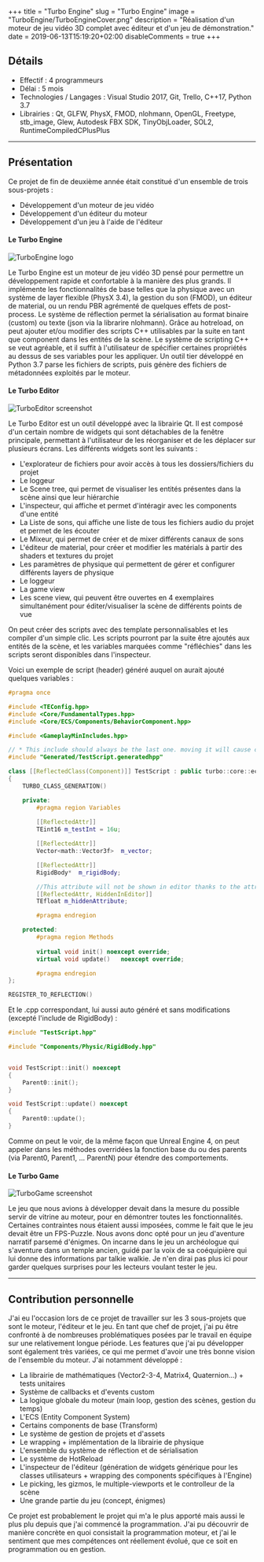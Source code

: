 +++
title = "Turbo Engine"
slug = "Turbo Engine"
image = "TurboEngine/TurboEngineCover.png"
description = "Réalisation d'un moteur de jeu vidéo 3D complet avec éditeur et d'un jeu de démonstration."
date = 2019-06-13T15:19:20+02:00
disableComments = true
+++

## Détails
- Effectif : 4 programmeurs
- Délai : 5 mois
- Technologies / Langages : Visual Studio 2017, Git, Trello, C++17, Python 3.7
- Librairies : Qt, GLFW, PhysX, FMOD, nlohmann, OpenGL, Freetype, stb_image, Glew, Autodesk FBX SDK, TinyObjLoader, SOL2, RuntimeCompiledCPlusPlus

---

## Présentation

Ce projet de fin de deuxième année était constitué d'un ensemble de trois sous-projets :

- Développement d'un moteur de jeu vidéo
- Développement d'un éditeur du moteur
- Développement d'un jeu à l'aide de l'éditeur

#### Le Turbo Engine

![TurboEngine logo](/TurboEngine/TurboEngineStamp.png#center)

Le Turbo Engine est un moteur de jeu vidéo 3D pensé pour permettre un développement rapide et confortable à la manière des plus grands. Il implémente les fonctionnalités de base telles que la physique avec un système de layer flexible (PhysX 3.4), la gestion du son (FMOD), un éditeur de material, ou un rendu PBR agrémenté de quelques effets de post-process. Le système de réflection permet la sérialisation au format binaire (custom) ou texte (json via la librarire nlohmann). Grâce au hotreload, on peut ajouter et/ou modifier des scripts C++ utilisables par la suite en tant que component dans les entités de la scène. Le système de scripting C++ se veut agréable, et il suffit à l'utilisateur de spécifier certaines propriétés au dessus de ses variables pour les appliquer. Un outil tier développé en Python 3.7 parse les fichiers de scripts, puis génère des fichiers de métadonnées exploités par le moteur.

#### Le Turbo Editor

![TurboEditor screenshot](/TurboEngine/TurboEngineEditor.PNG#center)

Le Turbo Editor est un outil développé avec la librairie Qt. Il est composé d'un certain nombre de widgets qui sont détachables de la fenêtre principale, permettant à l'utilisateur de les réorganiser et de les déplacer sur plusieurs écrans. Les différents widgets sont les suivants :

- L'explorateur de fichiers pour avoir accès à tous les dossiers/fichiers du projet
- Le loggeur 
- Le Scene tree, qui permet de visualiser les entités présentes dans la scène ainsi que leur hiérarchie
- L'inspecteur, qui affiche et permet d'intéragir avec les components d'une entité
- La Liste de sons, qui affiche une liste de tous les fichiers audio du projet et permet de les écouter
- Le Mixeur, qui permet de créer et de mixer différents canaux de sons
- L'éditeur de material, pour créer et modifier les matérials à partir des shaders et textures du projet
- Les paramètres de physique qui permettent de gérer et configurer différents layers de physique
- Le loggeur
- La game view
- Les scene view, qui peuvent être ouvertes en 4 exemplaires simultanément pour éditer/visualiser la scène de différents points de vue

On peut créer des scripts avec des template personnalisables et les compiler d'un simple clic. Les scripts pourront par la suite être ajoutés aux entités de la scène, et les variables marquées comme "réfléchies" dans les scripts seront disponibles dans l'inspecteur.

Voici un exemple de script (header) généré auquel on aurait ajouté quelques variables :

```cpp
#pragma once

#include <TEConfig.hpp>
#include <Core/FundamentalTypes.hpp>
#include <Core/ECS/Components/BehaviorComponent.hpp>

#include <GameplayMinIncludes.hpp>

// * This include should always be the last one. moving it will cause conflicts
#include "Generated/TestScript.generatedhpp"

class [[ReflectedClass(Component)]] TestScript : public turbo::core::ecs::BehaviorComponent
{
	TURBO_CLASS_GENERATION()

	private:
		#pragma region Variables
		
		[[ReflectedAttr]]
		TEint16	m_testInt = 16u;

		[[ReflectedAttr]]
		Vector<math::Vector3f>	m_vector;

		[[ReflectedAttr]]
		RigidBody*	m_rigidBody;

		//This attribute will not be shown in editor thanks to the attribute HiddenInEditor
		[[ReflectedAttr, HiddenInEditor]]
		TEfloat	m_hiddenAttribute;

		#pragma endregion

	protected:
		#pragma region Methods
		
		virtual void init()	noexcept override;
		virtual void update()	noexcept override;

		#pragma endregion
};

REGISTER_TO_REFLECTION()
```

Et le .cpp correspondant, lui aussi auto généré et sans modifications (excepté l'include de RigidBody) :

```cpp
#include "TestScript.hpp"

#include "Components/Physic/RigidBody.hpp"


void TestScript::init() noexcept
{
	Parent0::init();
}

void TestScript::update() noexcept
{
	Parent0::update();
}
```

Comme on peut le voir, de la même façon que Unreal Engine 4, on peut appeler dans les méthodes overridées la fonction base du ou des parents (via Parent0, Parent1, ... ParentN) pour étendre des comportements.

#### Le Turbo Game

![TurboGame screenshot](/TurboEngine/TurboGame.jpg#center)

Le jeu que nous avions à développer devait dans la mesure du possible servir de vitrine au moteur, pour en démontrer toutes les fonctionnalités. Certaines contraintes nous étaient aussi imposées, comme le fait que le jeu devait être un FPS-Puzzle. Nous avons donc opté pour un jeu d'aventure narratif parsemé d'énigmes. On incarne dans le jeu un archéologue qui s'aventure dans un temple ancien, guidé par la voix de sa coéquipière qui lui donne des informations par talkie walkie. Je n'en dirai pas plus ici pour garder quelques surprises pour les lecteurs voulant tester le jeu.

--- 

## Contribution personnelle

J'ai eu l'occasion lors de ce projet de travailler sur les 3 sous-projets que sont le moteur, l'éditeur et le jeu. En tant que chef de projet, j'ai pu être confronté à de nombreuses problématiques posées par le travail en équipe sur une relativement longue période. Les features que j'ai pu développer sont également très variées, ce qui me permet d'avoir une très bonne vision de l'ensemble du moteur.
J'ai notamment développé :

- La librairie de mathématiques (Vector2-3-4, Matrix4, Quaternion...) + tests unitaires
- Système de callbacks et d'events custom
- La logique globale du moteur (main loop, gestion des scènes, gestion du temps)
- L'ECS (Entity Component System)
- Certains components de base (Transform)
- Le système de gestion de projets et d'assets
- Le wrapping + implémentation de la librairie de physique
- L'ensemble du système de réflection et de sérialisation
- Le système de HotReload
- L'inspecteur de l'éditeur (génération de widgets générique pour les classes utilisateurs + wrapping des components spécifiques à l'Engine)
- Le picking, les gizmos, le multiple-viewports et le controlleur de la scène
- Une grande partie du jeu (concept, énigmes)

Ce projet est probablement le projet qui m'a le plus apporté mais aussi le plus plu depuis que j'ai commencé la programmation. J'ai pu découvrir de manière concrète en quoi consistait la programmation moteur, et j'ai le sentiment que mes compétences ont réellement évolué, que ce soit en programmation ou en gestion.